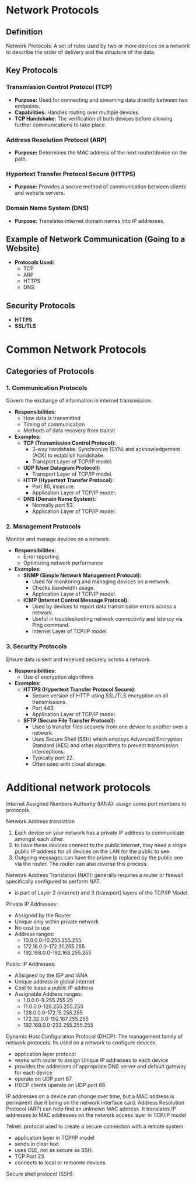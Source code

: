 # Network Protocols

## Definition
Network Protocols: A set of rules used by two or more devices on a network to describe the order of delivery and the structure of the data.

## Key Protocols

### Transmission Control Protocol (TCP)
- **Purpose:** Used for connecting and streaming data directly between two endpoints.
- **Capabilities:** Handles routing over multiple devices.
- **TCP Handshake:** The verification of both devices before allowing further communications to take place.

### Address Resolution Protocol (ARP)
- **Purpose:** Determines the MAC address of the next router/device on the path.

### Hypertext Transfer Protocol Secure (HTTPS)
- **Purpose:** Provides a secure method of communication between clients and website servers.

### Domain Name System (DNS)
- **Purpose:** Translates internet domain names into IP addresses.

## Example of Network Communication (Going to a Website)
- **Protocols Used:**
  - TCP
  - ARP
  - HTTPS
  - DNS

## Security Protocols
- **HTTPS**
- **SSL/TLS**

# Common Network Protocols

## Categories of Protocols

### 1. Communication Protocols
Govern the exchange of information in internet transmission.
- **Responsibilities:**
  - How data is transmitted
  - Timing of communication
  - Methods of data recovery from transit
- **Examples:**
  - **TCP (Transmission Control Protocol):**
    - 3-way handshake: Synchronize (SYN) and acknowledgement (ACK) to establish handshake.
    - Transport Layer of TCP/IP model.
  - **UDP (User Datagram Protocol):**
    - Transport Layer of TCP/IP model.
  - **HTTP (Hypertext Transfer Protocol):**
    - Port 80, insecure.
    - Application Layer of TCP/IP model.
  - **DNS (Domain Name System):**
    - Normally port 53.
    - Application Layer of TCP/IP model.

### 2. Management Protocols
Monitor and manage devices on a network.
- **Responsibilities:**
  - Error reporting
  - Optimizing network performance
- **Examples:**
  - **SNMP (Simple Network Management Protocol):**
    - Used for monitoring and managing devices on a network.
    - Checks bandwidth usage.
    - Application Layer of TCP/IP model.
  - **ICMP (Internet Control Message Protocol):**
    - Used by devices to report data transmission errors across a network.
    - Useful in troubleshooting network connectivity and latency via Ping command.
    - Internet Layer of TCP/IP model.

### 3. Security Protocols
Ensure data is sent and received securely across a network.
- **Responsibilities:**
  - Use of encryption algorithms
- **Examples:**
  - **HTTPS (Hypertext Transfer Protocol Secure):**
    - Secure version of HTTP using SSL/TLS encryption on all transmissions.
    - Port 443.
    - Application Layer of TCP/IP model.
  - **SFTP (Secure File Transfer Protocol):**
    - Used to transfer files securely from one device to another over a network.
    - Uses Secure Shell (SSH) which employs Advanced Encryption Standard (AES) and other algorithms to prevent transmission interceptions.
    - Typically port 22.
    - Often used with cloud storage.

# Additional network protocols

 Internet Assigned Numbers Authority (IANA): assign some port numbers to protocols.

 Network Address translation
 1. Each device on your network has a private IP address to communicate amongst each other.
 2. to have these devices connect to the public internet, they need a single public IP address for all devices on the LAN for the public to see.
 3. Outgoing messages can have the priave Ip replaced by the public one via the router. The router can also reverse this process.

Network Address Translation (NAT):  generally requires a router or firewall specifically configured to perform NAT.
- is part of Layer 2 (internet) and 3 (transport) layers of the TCP/IP Model.

Private IP Addresses:
- Assigned by the Router
- Unique only within private network
- No cost to use
- Address ranges:
  - 10.0.0.0-10.255.255.255
  - 172.16.0.0-172.31.255.255
  - 192.168.0.0-192.168.255.255

Public IP Addresses:
- ASsigned by the ISP and IANA
- Unique address in global internet
- Cost to lease a public IP address
- Assignable Address ranges:
  - 1.0.0.0-9.255.255.25
  - 11.0.0.0-126.255.255.255
  - 128.0.0.0-172.15.255.255
  - 172.32.0.0-192.167.255.255
  - 192.169.0.0-233.255.255.255
 
Dynamic Host Configuration Protocol (DHCP): The management family of network protocols. Its used on a network to configure devices.
- application layer protocol
- works with router to assign Unique IP addresses to each device
- provides the addresses of appropriate DNS server and default gateway for each device
- operate on UDP port 67
- HDCP clients operate on UDP port 68

IP addresses on a device can change over time, but a MAC address is permanent due it being on the network interface card.
Address Resolution Protocol (ARP) can help find an unknown MAC address. It translates IP addresses to MAC addresses  on the network access layer in TCP/IP model

Telnet: protocol used to create a secure connection with a remote system
- application layer in TCP/IP model
- sends in clear text
- uses CLE, not as secure as SSH.
- TCP Port 23
- connects to local or remomte devices

Secure shell protocol (SSH):


